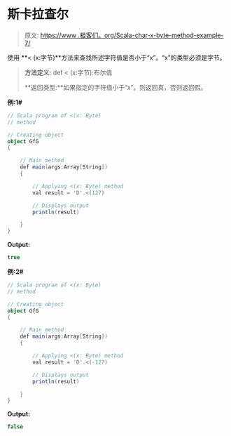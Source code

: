 # 斯卡拉查尔

> 原文: [https://www .极客们。org/Scala-char-x-byte-method-example-7/](https://www.geeksforgeeks.org/scala-char-x-byte-method-with-example-7/)

使用 **< (x:字节)**方法来查找所述字符值是否小于“x”。“x”的类型必须是字节。

> **方法定义:** def < (x:字节):布尔值
> 
> **返回类型:**如果指定的字符值小于“x”，则返回真，否则返回假。

**例:1#**

```scala
// Scala program of <(x: Byte)
// method

// Creating object
object GfG
{ 

    // Main method
    def main(args:Array[String])
    {

        // Applying <(x: Byte) method 
        val result = 'D'.<(127)

        // Displays output
        println(result)

    }
} 
```

**Output:**

```scala
true

```

**例:2#**

```scala
// Scala program of <(x: Byte)
// method

// Creating object
object GfG
{ 

    // Main method
    def main(args:Array[String])
    {

        // Applying <(x: Byte) method
        val result = 'D'.<(-127)

        // Displays output
        println(result)

    }
} 
```

**Output:**

```scala
false

```